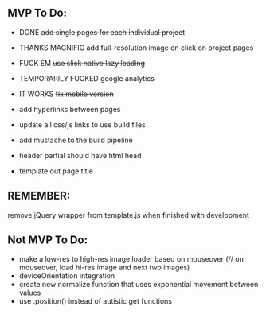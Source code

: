 ## MVP To Do:
* DONE ~~add single pages for each individual project~~
* THANKS MAGNIFIC ~~add full-resolution image on click on project pages~~
* FUCK EM ~~use slick native lazy loading~~
* TEMPORARILY FUCKED google analytics

* IT WORKS ~~fix mobile version~~

* add hyperlinks between pages
* update all css/js links to use build files
* add mustache to the build pipeline
* header partial should have html head
* template out page title

## REMEMBER:
remove jQuery wrapper from template.js when finished with development


## Not MVP To Do:
* make a low-res to high-res image loader based on mouseover (// on mouseover, load hi-res image and next two images)
* deviceOrientation integration
* create new normalize function that uses exponential movement between values
* use .position() instead of autistic get functions
